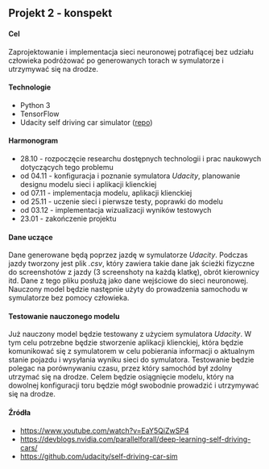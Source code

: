 ## Projekt 2 - konspekt
#### Cel
Zaprojektowanie i implementacja sieci neuronowej potrafiącej bez udziału człowieka podróżować po generowanych torach w symulatorze i utrzymywać się na drodze. 

#### Technologie
* Python 3
* TensorFlow
* Udacity self driving car simulator ([repo](https://github.com/udacity/self-driving-car-sim))

#### Harmonogram
* 28.10 - rozpoczęcie researchu dostępnych technologii i prac naukowych dotyczących tego problemu
* od 04.11 - konfiguracja i poznanie symulatora *Udacity*, planowanie designu modelu sieci i aplikacji klienckiej
* od 07.11 - implementacja modelu, aplikacji klienckiej
* od 25.11 - uczenie sieci i pierwsze testy, poprawki do modelu
* od 03.12 - implementacja wizualizacji wyników testowych
* 23.01 - zakończenie projektu

#### Dane uczące
Dane generowane będą poprzez jazdę w symulatorze *Udacity*. Podczas jazdy tworzony jest plik _.csv_, który zawiera takie dane jak ścieżki fizyczne do screenshotów z jazdy (3 screenshoty na każdą klatkę), obrót kierownicy itd. Dane z tego pliku posłużą jako dane wejściowe do sieci neuronowej. Nauczony model będzie następnie użyty do prowadzenia samochodu w symulatorze bez pomocy człowieka.

#### Testowanie nauczonego modelu
Już nauczony model będzie testowany z użyciem symulatora *Udacity*. W tym celu potrzebne będzie stworzenie aplikacji klienckiej, która będzie komunikować się z symulatorem w celu pobierania informacji o aktualnym stanie pojazdu i wysyłania wyniku sieci do symulatora. Testowanie będzie polegac na porównywaniu czasu, przez który samochód był zdolny utrzymać się na drodze. Celem będzie osiągnięcie modelu, który na dowolnej konfiguracji toru będzie mógł swobodnie prowadzić i utrzymywać się na drodze.

#### Źródła
* https://www.youtube.com/watch?v=EaY5QiZwSP4
* https://devblogs.nvidia.com/parallelforall/deep-learning-self-driving-cars/
* https://github.com/udacity/self-driving-car-sim

